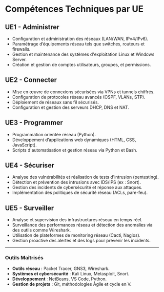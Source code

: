 # **Compétences Techniques par UE**

## **UE1 - Administrer**  
- Configuration et administration des réseaux (LAN/WAN, IPv4/IPv6).  
- Paramétrage d’équipements réseau tels que switches, routeurs et firewalls.  
- Gestion et maintenance des systèmes d'exploitation Linux et Windows Server.  
- Création et gestion de comptes utilisateurs, groupes, et permissions.

## **UE2 - Connecter**  
- Mise en œuvre de connexions sécurisées via VPNs et tunnels chiffrés.  
- Configuration de protocoles réseau avancés (OSPF, VLANs, STP).  
- Déploiement de réseaux sans fil sécurisés.  
- Configuration et gestion des serveurs DHCP, DNS et NAT.  

## **UE3 - Programmer**  
- Programmation orientée réseau (Python).  
- Développement d’applications web dynamiques (HTML, CSS, JavaScript).   
- Scripts d'automatisation et gestion réseau via Python et Bash.  

## **UE4 - Sécuriser**  
- Analyse des vulnérabilités et réalisation de tests d'intrusion (pentesting).  
- Détection et prévention des intrusions avec IDS/IPS (ex : Snort).  
- Gestion des incidents de cybersécurité et réponse aux attaques.  
- Implémentation des politiques de sécurité réseau (ACLs, pare-feu).  

## **UE5 - Surveiller**  
- Analyse et supervision des infrastructures réseau en temps réel.  
- Surveillance des performances réseau et détection des anomalies via des outils comme Wireshark.  
- Utilisation de plateformes de monitoring réseau (Cacti, Nagios).  
- Gestion proactive des alertes et des logs pour prévenir les incidents.  

---

### **Outils Maîtrisés**  
- **Outils réseau** : Packet Tracer, GNS3, Wireshark.  
- **Systèmes et cybersécurité** : Kali Linux, Metasploit, Snort.  
- **Développement** : NetBeans, VS Code, Python.  
- **Gestion de projets** : Git, méthodologies Agile et cycle en V.  

